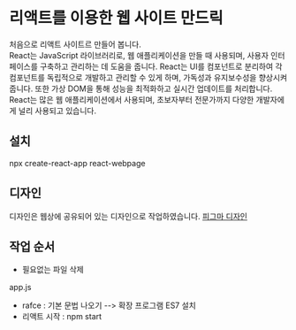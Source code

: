 # 리액트를 이용한 웹 사이트 만드릭
처음으로 리액트 사이트르 만들어 봅니다.<br>
React는 JavaScript 라이브러리로, 웹 애플리케이션을 만들 때 사용되며, 사용자 인터페이스를 구축하고 관리하는 데 도움을 줍니다. React는 UI를 컴포넌트로 분리하여 각 컴포넌트를 독립적으로 개발하고 관리할 수 있게 하며, 가독성과 유지보수성을 향상시켜줍니다. 또한 가상 DOM을 통해 성능을 최적화하고 실시간 업데이트를 처리합니다. React는 많은 웹 애플리케이션에서 사용되며, 초보자부터 전문가까지 다양한 개발자에게 널리 사용되고 있습니다.

## 설치
npx create-react-app react-webpage

## 디자인
디자인은 웹상에 공유되어 있는 디자인으로 작업하였습니다. [피그마 디자인](https://www.figma.com/file/rpQ8p4YnzWJgf96fzZC4wJ/%EC%9B%B9%EC%82%AC%EC%9D%B4%ED%8A%B8-%EB%A7%8C%EB%93%A4%EA%B8%B0?type=design&node-id=150%3A200&mode=design&t=gj6YRRa48bLmLseD-1)


## 작업 순서
- 필요없는 파일 삭제

app.js
- rafce : 기본 문법 나오기 --> 확장 프로그램 ES7 설치
- 리액트 시작 : npm start